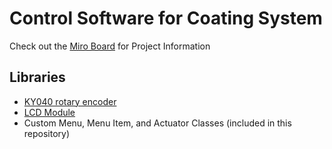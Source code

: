 # Control Software for Coating System
Check out the [Miro Board](https://miro.com/app/board/uXjVPKRrK1M=/?moveToWidget=3458764536850676533&cot=14) for Project Information

## Libraries 
- [KY040 rotary encoder](https://github.com/dmachard/KY040-rotary/blob/master/Switch_Rotary_Decoder.ino)
- [LCD Module](https://wiki.dfrobot.com/3-wire_Serial_LCD_Module__Arduino_Compatible___SKU_DFR0091_#top)
- Custom Menu, Menu Item, and Actuator Classes (included in this repository)
